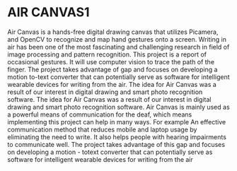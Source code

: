# AIR CANVAS1
Air Canvas is a hands-free digital drawing canvas that utilizes Picamera, and OpenCV to recognize and map hand gestures onto a screen. Writing in air has been one of the most fascinating and challenging research in field of image processing and pattern recognition. This project is a report of occasional gestures. It will use computer vision to trace the path of the finger. The project takes advantage of gap and focuses on developing a motion to-text converter that can potentially serve as software for intelligent wearable devices for writing from the air. The idea for Air Canvas was a result of our interest in digital drawing and smart photo recognition software. The idea for Air Canvas was a result of our interest in digital drawing and smart photo recognition software. Air Canvas is mainly used as a powerful means of communication for the deaf, which means implementing this project can help in many ways. For example An effective communication method that reduces mobile and laptop usage by eliminating the need to write. It also helps people with hearing impairments to communicate well. The project takes advantage of this gap and focuses on developing a motion - totext converter that can potentially serve as software for intelligent wearable devices for writing from the air
